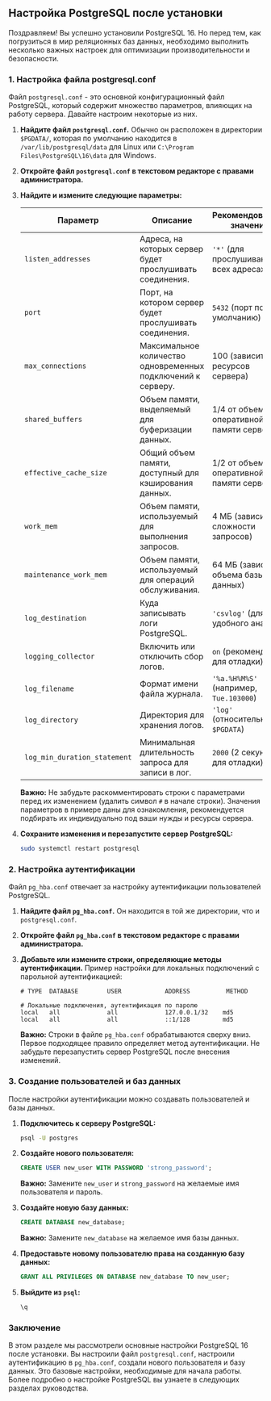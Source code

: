 ## Настройка PostgreSQL после установки

Поздравляем! Вы успешно установили PostgreSQL 16. Но перед тем, как погрузиться в мир реляционных баз данных, необходимо выполнить несколько важных настроек для оптимизации производительности и безопасности.

### 1. Настройка файла postgresql.conf

Файл `postgresql.conf` - это основной конфигурационный файл PostgreSQL, который содержит множество параметров, влияющих на работу сервера. Давайте настроим некоторые из них.

1. **Найдите файл `postgresql.conf`.**  Обычно он расположен в директории `$PGDATA/`, которая по умолчанию находится в `/var/lib/postgresql/data` для Linux или `C:\Program Files\PostgreSQL\16\data` для Windows.

2. **Откройте файл `postgresql.conf` в текстовом редакторе с правами администратора.**

3. **Найдите и измените следующие параметры:**

   | Параметр                  | Описание                                                         | Рекомендованное значение                       |
   |--------------------------|-------------------------------------------------------------------|---------------------------------------------|
   | `listen_addresses`        | Адреса, на которых сервер будет прослушивать соединения.        | `'*'` (для прослушивания на всех адресах)   |
   | `port`                   | Порт, на котором сервер будет прослушивать соединения.          | `5432` (порт по умолчанию)                 |
   | `max_connections`        | Максимальное количество одновременных подключений к серверу. | 100 (зависит от ресурсов сервера)          |
   | `shared_buffers`         | Объем памяти, выделяемый для буферизации данных.                | 1/4 от объема оперативной памяти сервера  |
   | `effective_cache_size`    | Общий объем памяти, доступный для кэширования данных.          | 1/2 от объема оперативной памяти сервера  |
   | `work_mem`                | Объем памяти, используемый для выполнения запросов.             | 4 МБ (зависит от сложности запросов)      |
   | `maintenance_work_mem`    | Объем памяти, используемый для операций обслуживания.           | 64 МБ (зависит от объема базы данных)        |
   | `log_destination`       | Куда записывать логи PostgreSQL.                                 | `'csvlog'` (для удобного анализа)        |
   | `logging_collector`      | Включить или отключить сбор логов.                               | `on` (рекомендуется для отладки)            |
   | `log_filename`          | Формат имени файла журнала.                                     | `'%a.%H%M%S'` (например,  `Tue.103000`)    |
   | `log_directory`         | Директория для хранения логов.                                | `'log'` (относительно `$PGDATA`)             |
   | `log_min_duration_statement` | Минимальная длительность запроса для записи в лог.             | `2000` (2 секунды, для отладки)           |

   **Важно:** Не забудьте раскомментировать строки с параметрами перед их изменением (удалить символ `#` в начале строки). Значения параметров в примере даны для ознакомления, рекомендуется подбирать их индивидуально под ваши нужды и ресурсы сервера.

4. **Сохраните изменения и перезапустите сервер PostgreSQL:**

   ```bash
   sudo systemctl restart postgresql
   ```

### 2. Настройка аутентификации

   Файл `pg_hba.conf` отвечает за настройку аутентификации пользователей PostgreSQL.

1. **Найдите файл `pg_hba.conf`.** Он находится в той же директории, что и `postgresql.conf`.

2. **Откройте файл `pg_hba.conf` в текстовом редакторе с правами администратора.**

3. **Добавьте или измените строки, определяющие методы аутентификации.** Пример настройки для локальных подключений с парольной аутентификацией:

   ```
   # TYPE  DATABASE        USER            ADDRESS          METHOD

   # Локальные подключения, аутентификация по паролю
   local   all             all             127.0.0.1/32    md5
   local   all             all             ::1/128         md5
   ```

   **Важно:** Строки в файле `pg_hba.conf` обрабатываются сверху вниз. Первое подходящее правило определяет метод аутентификации. Не забудьте перезапустить сервер PostgreSQL после внесения изменений.

### 3. Создание пользователей и баз данных

   После настройки аутентификации можно создавать пользователей и базы данных.

1. **Подключитесь к серверу PostgreSQL:**

   ```bash
   psql -U postgres
   ```

2. **Создайте нового пользователя:**

   ```sql
   CREATE USER new_user WITH PASSWORD 'strong_password';
   ```

   **Важно:** Замените `new_user` и `strong_password` на желаемые имя пользователя и пароль.

3. **Создайте новую базу данных:**

   ```sql
   CREATE DATABASE new_database;
   ```

   **Важно:** Замените `new_database` на желаемое имя базы данных.

4. **Предоставьте новому пользователю права на созданную базу данных:**

   ```sql
   GRANT ALL PRIVILEGES ON DATABASE new_database TO new_user;
   ```

5. **Выйдите из `psql`:**

   ```sql
   \q
   ```

### Заключение

   В этом разделе мы рассмотрели основные настройки PostgreSQL 16 после установки. Вы настроили файл `postgresql.conf`, настроили аутентификацию в `pg_hba.conf`, создали нового пользователя и базу данных. Это базовые настройки, необходимые для начала работы. Более подробно о настройке PostgreSQL вы узнаете в следующих разделах руководства.

